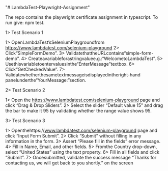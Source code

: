 "# LambdaTest-Playwright-Assignment"

The repo contains the playwright certificate assignment in typescript.
To run give: npm test.

1> Test Scenario 1

 1> OpenLambdaTest’sSeleniumPlaygroundfrom https://www.lambdatest.com/selenium-playground
 2> Click“SimpleFormDemo”.
 3> ValidatethattheURLcontains“simple-form-demo”.
 4> Createavariableforastringvaluee.g.:“WelcometoLambdaTest”.
 5> Usethisvariabletoentervaluesinthe“EnterMessage”textbox.
 6> Click“GetCheckedValue”.
 7> Validatewhetherthesametextmessageisdisplayedintheright-hand panelunderthe“YourMessage:”section.


2> Test Scenario 2

 1> Open the https://www.lambdatest.com/selenium-playground page and
 click “Drag & Drop Sliders”.
 2> Select the slider “Default value 15” and drag the bar to make it 95 by
 validating whether the range value shows 95.

3> Test Scenario 3

 1> Openthehttps://www.lambdatest.com/selenium-playground page and
 click “Input Form Submit”.
 2> Click “Submit” without filling in any information in the form.
 3> Assert “Please fill in the fields” error message.
 4> Fill in Name, Email, and other fields.
 5> Fromthe Country drop-down, select “United States” using the text
 property.
 6> Fill in all fields and click “Submit”.
 7> Oncesubmitted, validate the success message “Thanks for contacting
 us, we will get back to you shortly.” on the screen